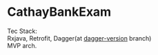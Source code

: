 # CathayBankExam
Tec Stack: <br>
Rxjava, Retrofit, Dagger(at [dagger-version](https://github.com/HSTsou/CathayBankExam/tree/dagger-version) branch) 
 <br> MVP arch.

